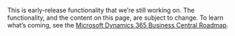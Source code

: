 This is early-release functionality that we’re still working on. The functionality, and the content on this page, are subject to change. To learn what’s coming, see the [Microsoft Dynamics 365 Business Central Roadmap](https://go.microsoft.com/fwlink/?linkid=842139).